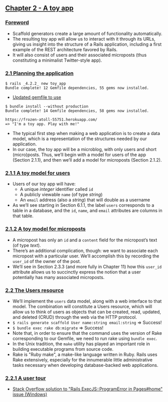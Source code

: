 ## [Chapter 2 - A toy app](https://www.railstutorial.org/book/toy_app)

### [Foreword](https://www.railstutorial.org/book/toy_app#cha-a_toy_app)
- Scaffold generators create a large amount of functionality automatically.
- The resulting toy app will allow us to interact with it through its URLs, giving us insight into the structure of a Rails application, including a first example of the REST architecture favored by Rails.
- It will also consist of users and their associated microposts (thus constituting a minimalist Twitter-style app).

### [2.1 Planning the application](https://www.railstutorial.org/book/toy_app#sec-planning_the_application)
```
$ rails _4.2.2_ new toy_app
Bundle complete! 12 Gemfile dependencies, 55 gems now installed.
```
- [Updated gemfile to use](https://www.railstutorial.org/book/toy_app#code-demo_gemfile_sqlite_version_redux)
```
$ bundle install --without production
Bundle complete! 14 Gemfile dependencies, 58 gems now installed.
```
```
https://frozen-atoll-55751.herokuapp.com/
=> "I'm a toy app. Play with me!"
```
- The typical first step when making a web application is to create a data model, which is a representation of the structures needed by our application.
- In our case, the toy app will be a microblog, with only users and short (micro)posts. Thus, we’ll begin with a model for users of the app (Section 2.1.1), and then we’ll add a model for microposts (Section 2.1.2).

### [2.1.1 A toy model for users](https://www.railstutorial.org/book/toy_app#sec-modeling_demo_users)
- Users of our toy app will have:
  - A unique *integer* identifier called `id`
  - A publicly viewable `name` (of type *string*)
  - An `email` address (also a *string*) that will double as a username
- As we’ll see starting in Section 6.1.1, the label `users` corresponds to a table in a database, and the `id`, `name`, and `email` attributes are columns in that table.

### [2.1.2 A toy model for microposts](https://www.railstutorial.org/book/toy_app#sec-modeling_demo_microposts)
- A micropost has only an `id` and a `content` field for the micropost’s text (of type *text*).
- There’s an additional complication, though: we want to associate each micropost with a particular user. We’ll accomplish this by recording the `user_id` of the owner of the post.
- We’ll see in Section 2.3.3 (and more fully in Chapter 11) how this `user_id` attribute allows us to succinctly express the notion that a user potentially has many associated microposts.

### [2.2 The Users resource](https://www.railstutorial.org/book/toy_app#sec-demo_users_resource)
- We’ll implement the `users` data model, along with a web interface to that model. The combination will constitute a Users resource, which will allow us to think of users as objects that can be created, read, updated, and deleted (CRUD) through the web via the HTTP protocol.
- `$ rails generate scaffold User name:string email:string` => Success!
- `$ bundle exec rake db:migrate` => Success!
- Note that, in order to ensure that the command uses the version of Rake corresponding to our Gemfile, we need to run rake using `bundle exec`.
- In the Unix tradition, the `make` utility has played an important role in building executable programs from source code.
- Rake is "Ruby make", a make-like language written in Ruby. Rails uses Rake extensively, especially for the innumerable little administrative tasks necessary when developing database-backed web applications.

### [2.2.1 A user tour](https://www.railstutorial.org/book/toy_app#sec-a_user_tour)
- [Stack Overflow solution to "Rails ExecJS::ProgramError in Pages#home" issue (Windows)](http://stackoverflow.com/questions/28421547/rails-execjsprogramerror-in-pageshome)
